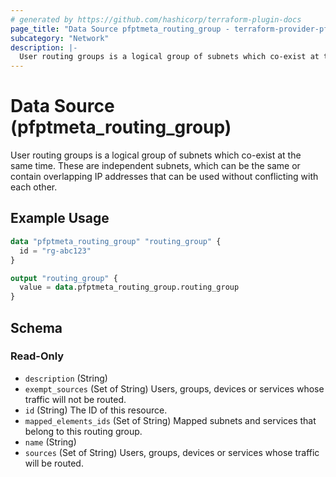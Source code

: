```yaml
---
# generated by https://github.com/hashicorp/terraform-plugin-docs
page_title: "Data Source pfptmeta_routing_group - terraform-provider-pfptmeta"
subcategory: "Network"
description: |-
  User routing groups is a logical group of subnets which co-exist at the same time. These are independent subnets, which can be the same or contain overlapping IP addresses that can be used without conflicting with each other.
---
```


# Data Source (pfptmeta_routing_group)

User routing groups is a logical group of subnets which co-exist at the same time. These are independent subnets, which can be the same or contain overlapping IP addresses that can be used without conflicting with each other.

## Example Usage

```terraform
data "pfptmeta_routing_group" "routing_group" {
  id = "rg-abc123"
}

output "routing_group" {
  value = data.pfptmeta_routing_group.routing_group
}
```

<!-- schema generated by tfplugindocs -->
## Schema

### Read-Only

- `description` (String)
- `exempt_sources` (Set of String) Users, groups, devices or services whose traffic will not be routed.
- `id` (String) The ID of this resource.
- `mapped_elements_ids` (Set of String) Mapped subnets and services that belong to this routing group.
- `name` (String)
- `sources` (Set of String) Users, groups, devices or services whose traffic will be routed.

